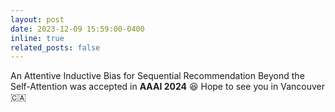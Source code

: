 ```yaml
---
layout: post
date: 2023-12-09 15:59:00-0400
inline: true
related_posts: false
---
```


An Attentive Inductive Bias for Sequential Recommendation Beyond the Self-Attention was accepted in **AAAI 2024** 😆 Hope to see you in Vancouver 🇨🇦

